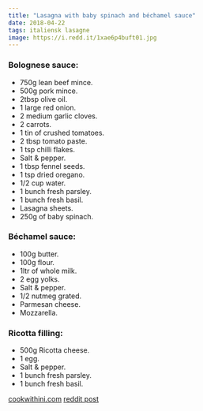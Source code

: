```yaml
---
title: "Lasagna with baby spinach and béchamel sauce"
date: 2018-04-22
tags: italiensk lasagne
image: https://i.redd.it/1xae6p4buft01.jpg
---
```


### Bolognese sauce:
- 750g lean beef mince.
- 500g pork mince.
- 2tbsp olive oil.
- 1 large red onion.
- 2 medium garlic cloves.
- 2 carrots.
- 1 tin of crushed tomatoes.
- 2 tbsp tomato paste.
- 1 tsp chilli flakes.
- Salt & pepper.
- 1 tbsp fennel seeds.
- 1 tsp dried oregano.
- 1/2 cup water.
- 1 bunch fresh parsley.
- 1 bunch fresh basil.
- Lasagna sheets.
- 250g of baby spinach.

### Béchamel sauce:
- 100g butter.
- 100g flour.
- 1ltr of whole milk.
- 2 egg yolks.
- Salt & pepper.
- 1/2 nutmeg grated.
- Parmesan cheese.
- Mozzarella.

### Ricotta filling:
- 500g Ricotta cheese.
- 1 egg.
- Salt & pepper.
- 1 bunch fresh parsley.
- 1 bunch fresh basil.


[cookwithini.com](http://cookwithtini.com/2018/04/22/worlds-best-lasagna/)
[reddit post](https://www.reddit.com/r/recipes/comments/8e2hbb/lasagna_with_baby_spinach_and_b%C3%A9chamel_sauce/)
